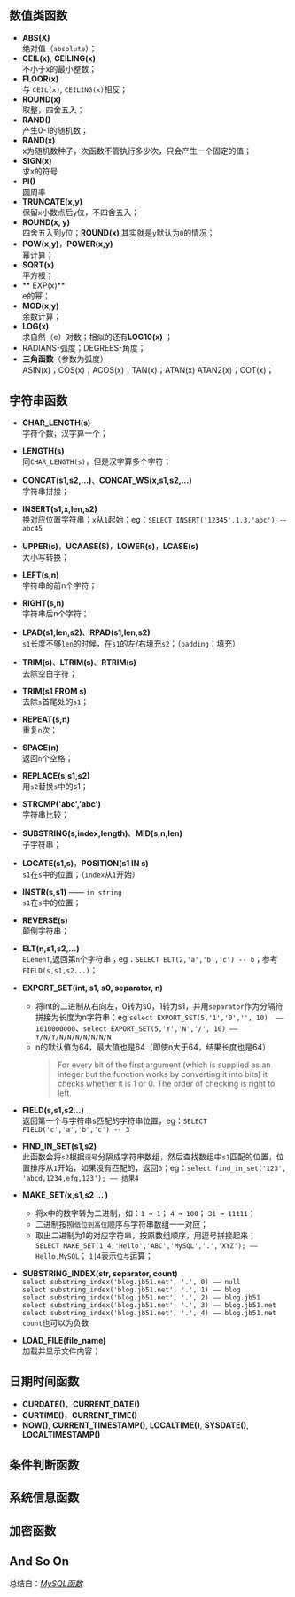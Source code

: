 ## 数值类函数
* **ABS(X)**   
绝对值（`absolute`）；
* **CEIL(x)**, **CEILING(x)**  
不小于x的最小整数；
* **FLOOR(x)**  
与 `CEIL(x)`, `CEILING(x)`相反；
* **ROUND(x)**  
取整，四舍五入；
* **RAND()**  
产生0-1的随机数；
* **RAND(x)**  
x为随机数种子，次函数不管执行多少次，只会产生一个固定的值；
* **SIGN(x)**  
求x的符号
* **PI()**  
圆周率
* **TRUNCATE(x,y)**  
保留`x`小数点后`y`位，不四舍五入；
* **ROUND(x, y)**  
四舍五入到`y`位；**ROUND(x)** 其实就是`y`默认为`0`的情况；
* **POW(x,y)**，**POWER(x,y)**  
幂计算；
* **SQRT(x)**  
平方根；
* ** EXP(x)**  
e的幂；
* **MOD(x,y)**  
余数计算；
* **LOG(x)**  
求自然（e）对数；相似的还有**LOG10(x)** ；
* RADIANS-弧度；DEGREES-角度；
* **三角函数**（参数为弧度）  
ASIN(x)；COS(x)；ACOS(x)；TAN(x)；ATAN(x) ATAN2(x)；COT(x)；

## 字符串函数
* **CHAR_LENGTH(s)**  
字符个数，汉字算一个；
* **LENGTH(s)**  
同`CHAR_LENGTH(s)`，但是汉字算多个字符；
* **CONCAT(s1,s2,...)**、**CONCAT_WS(x,s1,s2,...)**  
字符串拼接；
* **INSERT(s1,x,len,s2)**  
换对应位置字符串；`x`从`1`起始；eg：`SELECT INSERT('12345',1,3,'abc') -- abc45`
* **UPPER(s)**，**UCAASE(S)**，**LOWER(s)**，**LCASE(s)**  
大小写转换；
* **LEFT(s,n)**  
字符串的前n个字符；
* **RIGHT(s,n)**  
字符串后n个字符；
* **LPAD(s1,len,s2)**、**RPAD(s1,len,s2)**  
`s1`长度不够`len`的时候，在`s1`的左/右填充`s2`；（`padding`：填充）
* **TRIM(s)**、**LTRIM(s)**、**RTRIM(s)**  
去除空白字符；
* **TRIM(s1 FROM s)**  
去除`s`首尾处的`s1`；
* **REPEAT(s,n)**  
重复`n`次；
* **SPACE(n)**  
返回`n`个空格；
* **REPLACE(s,s1,s2)**  
用`s2`替换`s`中的s1；
* **STRCMP('abc','abc')**  
字符串比较；
* **SUBSTRING(s,index,length)**、**MID(s,n,len)**  
子字符串；
* **LOCATE(s1,s)**，**POSITION(s1 IN s)**  
`s1`在`s`中的位置；（`index`从`1`开始）
* **INSTR(s,s1)**  —— `in string`  
`s1`在`s`中的位置；
* **REVERSE(s)**  
颠倒字符串；
* **ELT(n,s1,s2,...)**  
`ELemenT`,返回第`n`个字符串；eg：`SELECT ELT(2,'a','b','c') -- b`；参考`FIELD(s,s1,s2...)`；
* **EXPORT_SET(int, s1, s0, separator, n)**   
  - 将int的二进制从右向左，0转为s0，1转为s1，并用`separator`作为分隔符拼接为长度为n字符串；eg:`select EXPORT_SET(5,'1','0','', 10)  —— 1010000000`、`select EXPORT_SET(5,'Y','N','/', 10) —— Y/N/Y/N/N/N/N/N/N/N`
  - n的默认值为64，最大值也是64（即使n大于64，结果长度也是64）
    > For every bit of the first argument (which is supplied as an integer but the function works by converting it into bits) it checks whether it is 1 or 0. The order of checking is right to left.  

* **FIELD(s,s1,s2...)**  
返回第一个与字符串s匹配的字符串位置，eg：`SELECT FIELD('c','a','b','c') -- 3`
* **FIND_IN_SET(s1,s2)**  
此函数会将`s2`根据`逗号`分隔成字符串数组，然后查找数组中`s1`匹配的位置，位置排序从`1`开始，如果没有匹配的，返回`0`；eg：`select find_in_set('123', 'abcd,1234,efg,123'); —— 结果4`
* **MAKE_SET(x,s1,s2 ... )**  
  - 将x中的数字转为二进制，如：`1 → 1`； `4 → 100`； `31 → 11111`；
  - 二进制按照`低位到高位`顺序与字符串数组一一对应；
  - 取出二进制为1的对应字符串，按原数组顺序，用逗号拼接起来；  
    `SELECT MAKE_SET(1|4,'Hello','ABC','MySQL','.','XYZ'); —— Hello,MySQL`；
    `1|4`表示`位与`运算；
* **SUBSTRING_INDEX(str, separator, count)**  
`select substring_index('blog.jb51.net', '.', 0) —— null`  
`select substring_index('blog.jb51.net', '.', 1) —— blog`  
`select substring_index('blog.jb51.net', '.', 2) —— blog.jb51`  
`select substring_index('blog.jb51.net', '.', 3) —— blog.jb51.net`  
`select substring_index('blog.jb51.net', '.', 4) —— blog.jb51.net`  
`count`也可以为负数
* **LOAD_FILE(file_name)**  
加载并显示文件内容；


## 日期时间函数
* **CURDATE()**，**CURRENT_DATE()**  
* **CURTIME()**，**CURRENT_TIME()**  
* **NOW()**, **CURRENT_TIMESTAMP()**, **LOCALTIME()**, **SYSDATE()**, **LOCALTIMESTAMP()**  



## 条件判断函数



## 系统信息函数



## 加密函数



## And So On


总结自：[_MySQL函数_](https://www.cnblogs.com/kissdodog/p/4168721.html)
